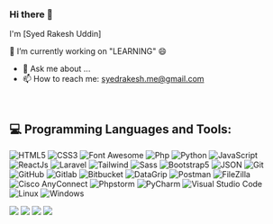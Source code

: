 ### Hi there 👋
I'm [Syed Rakesh Uddin]

🔭 I’m currently working on "LEARNING" 😄
- 💬 Ask me about ...
- 📫 How to reach me: syedrakesh.me@gmail.com

<br />

## 💻 Programming Languages and Tools:

![HTML5](https://img.shields.io/badge/-HTML5-000000?style=flat&logo=html5&logoColor=ffffff&labelColor=E34F26)
![CSS3](https://img.shields.io/badge/-CSS3-000000?style=flat&logo=css3&logoColor=ffffff&labelColor=1572B6)
![Font Awesome](https://img.shields.io/badge/-Font%20Awesome-000000?style=flat&logo=font-awesome&logoColor=339AF0&labelColor=ffffff)
![Php](https://img.shields.io/badge/-Php-000000?style=flat&logo=php)
![Python](https://img.shields.io/badge/-Python-000000?style=flat&logo=python)
![JavaScript](https://img.shields.io/badge/-JavaScript-000000?style=flat&logo=javascript)
![ReactJs](https://img.shields.io/badge/-ReactJs-000000?style=flat&logo=react)
![Laravel](https://img.shields.io/badge/-Laravel-000000?style=flat&logo=laravel&logoColor=764ABC&labelColor=ffffff)
![Tailwind](https://img.shields.io/badge/-Tailwind-000000?style=flat&logo=tailwindcss)
![Sass](https://img.shields.io/badge/-Sass-000000?style=flat&logo=sass&logoColor=ffffff&labelColor=%23CC6699)
![Bootstrap5](https://img.shields.io/badge/-Bootstrap-000000?style=flat&logo=bootstrap&logoColor=ffffff&labelColor=563D7C)
![JSON](https://img.shields.io/badge/-JSON-000000?style=flat&logo=JSON&logoColor=000000&labelColor=ffffff)
![Git](https://img.shields.io/badge/-Git-000000?style=flat&logo=git&logoColor=F05032&labelColor=ffffff)
![GitHub](https://img.shields.io/badge/-GitHub-000000?style=flat&logo=github&logoColor=000000&labelColor=ffffff)
![Gitlab](https://img.shields.io/badge/-Gitlab-000000?style=flat&logo=gitlab&labelColor=000000)
![Bitbucket](https://img.shields.io/badge/-Bitbucket-000000?style=flat&logo=bitbucket)
![DataGrip](https://img.shields.io/badge/-DataGrip-000000?style=flat&logo=datagrip&logoColor=ffffff&labelColor=0081CB)
![Postman](https://img.shields.io/badge/-Postman-000000?style=flat&logo=postman)
![FileZilla](https://img.shields.io/badge/-FileZilla-000000?style=flat&logo=filezilla)
![Cisco AnyConnect](https://img.shields.io/badge/-Cisco%20AnyConnect-000000?style=flat&logo=cisco)
![Phpstorm](https://img.shields.io/badge/-Phpstorm-000000?style=flat&logo=phpstorm)
![PyCharm](https://img.shields.io/badge/-PyCharm-000000?style=flat&logo=PyCharm)
![Visual Studio Code](https://img.shields.io/badge/-VSCode-000000?style=flat&logo=visual-studio-code&labelColor=007ACC)
![Linux](https://img.shields.io/badge/-Linux-000000?style=flat&logo=ubuntu)
![Windows](https://img.shields.io/badge/-Windows-000000?style=flat&logo=windows)

<img src="https://github-readme-stats.vercel.app/api?username=syedrakesh&&show_icons=true&title_color=ffffff&icon_color=bb2acf&text_color=daf7dc&bg_color=151515">

<img src="https://github-readme-streak-stats.herokuapp.com?user=syedrakesh&theme=merko">

<img src="https://github-readme-stats.vercel.app/api/top-langs/?username=syedrakesh&card_width=500&&show_icons=true&title_color=ffffff&icon_color=bb2acf&text_color=daf7dc&bg_color=151515">

<img src="https://github-profile-trophy.vercel.app/?username=syedrakesh&row=1)](https://github.com/syedrakesh/github-profile-trophy">








<!--
**syedrakesh/syedrakesh** is a ✨ _special_ ✨ repository because its `README.md` (this file) appears on your GitHub profile.

Here are some ideas to get you started:

- 🔭 I’m currently working on ...
- 🌱 I’m currently learning ...
- 👯 I’m looking to collaborate on ...
- 🤔 I’m looking for help with ...
- 💬 Ask me about ...
- 📫 How to reach me: ...
- 😄 Pronouns: ...
- ⚡ Fun fact: ...
-->
